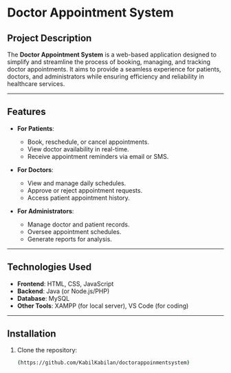 # Doctor Appointment System

## Project Description
The **Doctor Appointment System** is a web-based application designed to simplify and streamline the process of booking, managing, and tracking doctor appointments. It aims to provide a seamless experience for patients, doctors, and administrators while ensuring efficiency and reliability in healthcare services.

---

## Features
- **For Patients**:
  - Book, reschedule, or cancel appointments.
  - View doctor availability in real-time.
  - Receive appointment reminders via email or SMS.

- **For Doctors**:
  - View and manage daily schedules.
  - Approve or reject appointment requests.
  - Access patient appointment history.

- **For Administrators**:
  - Manage doctor and patient records.
  - Oversee appointment schedules.
  - Generate reports for analysis.

---

## Technologies Used
- **Frontend**: HTML, CSS, JavaScript
- **Backend**: Java (or Node.js/PHP)
- **Database**: MySQL
- **Other Tools**: XAMPP (for local server), VS Code (for coding)

---

## Installation

1. Clone the repository:
   ```bash
   (https://github.com/KabilKabilan/doctorappoinmentsystem)

